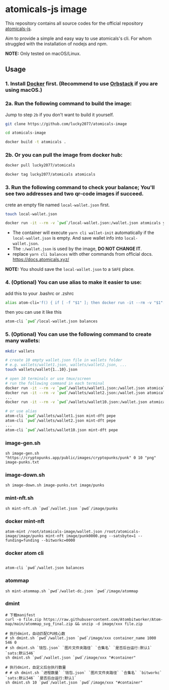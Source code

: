 # atomicals-js image

This repository contains all source codes for the official repository [atomicals-js](https://github.com/atomicals/atomicals-js).

Aim to provide a simple and easy way to use atomicals's cli. For whom struggled with the installation of nodejs and npm.

**NOTE:** Only tested on macOS/Linux.

## Usage

### 1. Install [Docker](https://docs.docker.com/engine/install/#supported-platforms) first. (Recommend to use [Orbstack](https://orbstack.dev/) if you are using macOS.)

### 2a. Run the following command to build the image:

Jump to step `2b` if you don't want to build it yourself.

```bash
git clone https://github.com/lucky2077/atomicals-image
```

```bash
cd atomicals-image
```

```bash
docker build -t atomicals .
```

### 2b. Or you can pull the image from docker hub:

```bash
docker pull lucky2077/atomicals
```

```bash
docker tag lucky2077/atomicals atomicals
```

### 3. Run the following command to check your balance; You'll see two addresses and two qr-code images if succeed.

crete an empty file named `local-wallet.json` first.

```bash
touch local-wallet.json
```

```bash
docker run -it --rm -v `pwd`/local-wallet.json:/wallet.json atomicals yarn cli balances
```

- The container will execute `yarn cli wallet-init` automatically if the `local-wallet.json` is empty. And save wallet info into `local-wallet.json`.
- The `:/wallet.json` is used by the image, **DO NOT CHANGE IT**.
- replace `yarn cli balances` with other commands from official docs. https://docs.atomicals.xyz/

**NOTE:** You should save the `local-wallet.json` to a `SAFE` place.

### 4. (Optional) You can use alias to make it easier to use:

add this to your .bashrc or .zshrc

```bash
alias atom-cli='f() { if [ -f "$1" ]; then docker run -it --rm -v "$1":/wallet.json atomicals yarn cli "${@:2}"; else echo "wallet file $1 not exit"; fi; unset -f f; }; f'
```

then you can use it like this

```bash
atom-cli `pwd`/local-wallet.json balances
```

### 5. (Optional) You can use the following command to create many wallets:

```bash
mkdir wallets

# create 10 empty wallet.json file in wallets folder
# e.g. wallets/wallet1.json, wallets/wallet2.json, ...
touch wallets/wallet{1..10}.json

# open 10 terminals or use tmux/screen
# run the following command in each terminal
docker run -it --rm -v `pwd`/wallets/wallet1.json:/wallet.json atomicals yarn cli mint-dft pepe
docker run -it --rm -v `pwd`/wallets/wallet2.json:/wallet.json atomicals yarn cli mint-dft pepe
...
docker run -it --rm -v `pwd`/wallets/wallet10.json:/wallet.json atomicals yarn cli mint-dft pepe

# or use alias
atom-cli `pwd`/wallets/wallet1.json mint-dft pepe
atom-cli `pwd`/wallets/wallet2.json mint-dft pepe
...
atom-cli `pwd`/wallets/wallet10.json mint-dft pepe

```

### image-gen.sh
```shell
sh image-gen.sh "https://cryptopunks.app/public/images/cryptopunks/punk" 0 10 "png" image-punks.txt
```

### image-down.sh
```shell
sh image-down.sh image-punks.txt image/punks
```

### mint-nft.sh
```shell
sh mint-nft.sh `pwd`/wallet.json `pwd`/image/punks
```

### docker mint-nft
```shell
atom-mint /root/atomicals-image/wallet.json /root/atomicals-image/image/punks mint-nft image/punk0000.png --satsbyte=1 --funding=funding --bitworkc=0000
```

### docker atom cli
```shell

atom-cli `pwd`/wallet.json balances
```

### atommap
```shell
sh mint-atommap.sh `pwd`/wallet-dc.json `pwd`/image/atommap
```

### dmint
```shell
# 下载manifest
curl -o file.zip https://raw.githubusercontent.com/Atombitworker/Atom-map/main/atommap_svg_final.zip && unzip -d image/xxx file.zip

# 执行dmint，自动匹配CPU核心数
# sh dmint.sh `pwd`/wallet.json `pwd`/image/xxx container_name 1000 546 0
# sh dmint.sh `钱包.json` `图片文件夹路径` `合集名` `是否后台运行:默认1` `sats:默认546` 
sh dmint.sh `pwd`/wallet.json `pwd`/image/xxx "#container"

# 执行dmint，自定义后台执行数量
# # sh dmint.sh `进程数量` `钱包.json` `图片文件夹路径` `合集名` `bitworkc` `sats:默认546` `是否后台运行:默认1`
sh dmint.sh 10 `pwd`/wallet.json `pwd`/image/xxx "#container"
```